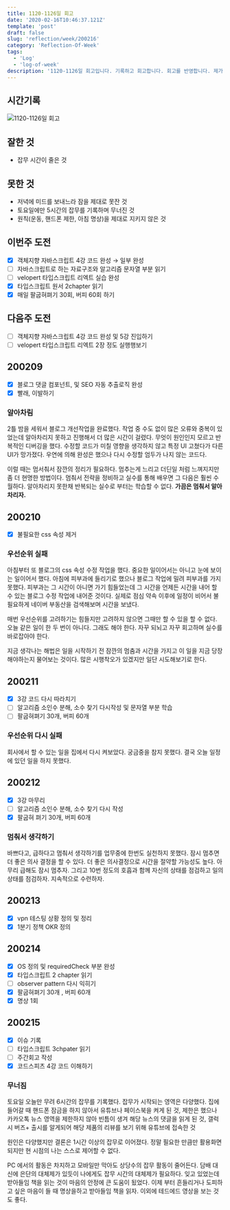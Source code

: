 ```yaml
---
title: 1120-1126일 회고
date: '2020-02-16T10:46:37.121Z'
template: 'post'
draft: false
slug: 'reflection/week/200216'
category: 'Reflection-Of-Week'
tags:
  - 'Log'
  - 'log-of-week'
description: '1120-1126일 회고입니다. 기록하고 회고합니다. 회고를 반영합니다. 제가 자라는 방식입니다.'
---
```


## 시간기록

![1120-1126일 회고](https://imgur.com/0hU0eSr.png)

## 잘한 것

- 잡무 시간이 줄은 것

## 못한 것

- 저녁에 미드를 보내느라 잠을 제대로 못잔 것
- 토요일에만 5시간의 잡무를 기록하며 무너진 것
- 원칙(운동, 핸드폰 제한, 아침 명상)을 제대로 지키지 않은 것

## 이번주 도전

- [x] 객체지향 자바스크립트 4강 코드 완성 &rarr; 일부 완성
- [ ] 자바스크립트로 하는 자료구조와 알고리즘 문자열 부분 읽기
- [ ] velopert 타입스크립트 리엑트 실습 완성
- [x] 타입스크립트 원서 2chapter 읽기
- [x] 매일 팔굽혀펴기 30회, 버피 60회 하기

## 다음주 도전

- [ ] 객체지향 자바스크립트 4강 코드 완성 및 5강 진입하기
- [ ] velopert 타입스크립트 리엑트 2장 정도 실행행보기

## 200209

- [x] 블로그 댓글 컴포넌트, 및 SEO 자동 추출로직 완성
- [x] 빨래, 이발하기

### 알아차림

2틀 밤을 세워서 블로그 개선작업을 완료했다. 작업 중 수도 없이 많은 오류와 중복이 있었는데 알아차리지 못하고 진행해서 더 많은 시간이 걸렸다. 무엇이 원인인지 모르고 반복적인 디버깅을 했다. 수정할 코드가 미칠 영향을 생각하지 않고 특정 UI 고쳤다가 다른 UI가 망가졌다. 우연에 의해 완성은 했으나 다시 수정할 엄두가 나지 않는 코드다.

이럴 때는 멈서춰서 잠깐의 정리가 필요하다. 멈추는게 느리고 더딘일 처럼 느껴지지만 좀 더 현명한 방법이다. 멈춰서 전략을 정비하고 실수를 통해 배우면 그 다음은 훨씬 수월하다. 알아차리지 못한채 반복되는 실수로 부터는 학습할 수 없다. **가끔은 멈춰서 알아차리자.**

## 200210

- [x] 불필요한 css 속성 제거

### 우선순위 실패

아침부터 또 블로그의 css 속성 수정 작업을 했다. 중요한 일이어서는 아니고 눈에 보이는 일이어서 했다. 아침에 피부과에 들리기로 했으나 블로그 작업에 밀려 피부과를 가지 못했다. 피부과는 그 시간이 아니면 가기 힘들었는데 그 시간을 언제든 시간을 내어 할 수 있는 블로그 수정 작업에 내어준 것이다. 실제로 점심 약속 이후에 일정이 비어서 불필요하게 네이버 부동산을 검색해보며 시간을 보냈다.

매번 우선순위를 고려하기는 힘들지만 고려하지 않으면 그때만 할 수 있을 할 수 없다. 오늘 같은 일이 한 두 번이 아니다. 그래도 해야 한다. 자꾸 되뇌고 자꾸 회고하며 실수를 바로잡아야 한다.

지금 생각나는 해법은 일을 시작하기 전 잠깐의 멈춤과 시간을 가지고 이 일을 지금 당장해야하는지 물어보는 것이다. 많은 시행착오가 있겠지만 일단 시도해보기로 한다.

## 200211

- [x] 3강 코드 다시 따라치기
- [ ] 알고리즘 소인수 분해, 소수 찾기 다시작성 및 문자열 부분 학습
- [ ] 팔굽혀펴기 30개, 버피 60개

### 우선순위 다시 실패

회사에서 할 수 있는 일을 집에서 다시 켜보았다. 궁금중을 참지 못했다. 결국 오늘 일정에 있던 일을 하지 못했다.

## 200212

- [x] 3강 마무리
- [ ] 알고리즘 소인수 분해, 소수 찾기 다시 작성
- [x] 팔굽혀 펴기 30개, 버피 60개

### 멈춰서 생각하기

바쁘다고, 급하다고 멈춰서 생각하기를 업무중에 한번도 실천하지 못했다. 잠시 멈추면 더 좋은 의사 결정을 할 수 있다. 더 좋은 의사결정으로 시간을 절약할 가능성도 높다. 아무리 급해도 잠시 멈추자. 그리고 10번 정도의 호흡과 함께 자신의 상태를 점검하고 일의 상태를 점검하자. 지속적으로 수련하자.

## 200213

- [x] vpn 테스팅 상황 정의 및 정리
- [x] 1분기 정책 OKR 정의

## 200214

- [x] OS 정의 및 requiredCheck 부분 완성
- [x] 타입스크립트 2 chapter 읽기
- [ ] observer pattern 다시 익히기
- [x] 팔굽혀펴기 30개 , 버피 60개
- [x] 명상 1회

## 200215

- [x] 이슈 기록
- [ ] 타입스크립트 3chpater 읽기
- [ ] 주간회고 작성
- [x] 코드스피츠 4강 코드 이해하기

### 무너짐

토요일 오늘만 무려 6시간의 잡무를 기록했다. 잡무가 시작되는 영역은 다양했다. 집에 들어갈 때 핸드폰 잠금을 하지 않아서 유튜브나 페이스북을 켜게 된 것, 제한은 했으나 카카오톡 뉴스 영역을 제한하지 않아 빈틈이 생겨 해당 뉴스의 댓글을 읽게 된 것, 갤럭시 버즈+ 출시를 알게되어 해당 제품의 리뷰를 보기 위해 유튜브에 접속한 것

원인은 다양했지만 결론은 1시간 이상의 잡무로 이어졌다. 정말 필요한 만큼만 활용화면 되지만 현 시점의 나는 스스로 제어할 수 없다.

PC 에서의 활동은 차지하고 모바일만 막아도 상당수의 잡무 활동이 줄어든다. 담배 대신에 은단의 대체제가 있듯이 나에게도 잡무 시간의 대체제가 필요하다. 잊고 있었는데 받아들임 책을 읽는 것이 마음의 안정에 큰 도움이 됬었다. 이제 부터 흔들리거나 도피하고 싶은 마음이 들 때 명상을하고 받아들임 책을 읽자. 이외에 테드에드 영상을 보는 것도 좋다.
